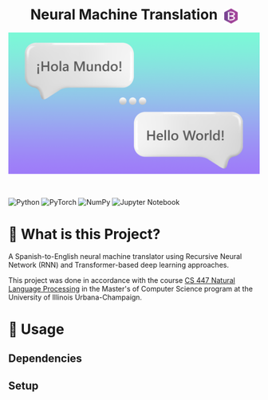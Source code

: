 <h1 align="center">
Neural Machine Translation &nbsp;<img src="public/assets/B_watermark.svg" height="30" align="center">
</h1>

<p align="center">
    <img src="public/assets/header.png" width="800">
</p>

<br>

![Python](https://img.shields.io/badge/python-3670A0?style=for-the-badge&logo=python&logoColor=ffdd54)
![PyTorch](https://img.shields.io/badge/PyTorch-%23EE4C2C.svg?style=for-the-badge&logo=PyTorch&logoColor=white)
![NumPy](https://img.shields.io/badge/numpy-%23013243.svg?style=for-the-badge&logo=numpy&logoColor=white)
![Jupyter Notebook](https://img.shields.io/badge/jupyter-%23FA0F00.svg?style=for-the-badge&logo=jupyter&logoColor=white)

# 🤔 What is this Project?

A Spanish-to-English neural machine translator using Recursive Neural Network (RNN) and Transformer-based deep learning approaches. 

This project was done in accordance with the course [CS 447 Natural Language Processing](https://cs.illinois.edu/academics/courses/cs447) in the Master's of Computer Science program at the University of Illinois Urbana-Champaign. 

# 🚀 Usage

## Dependencies

## Setup